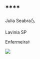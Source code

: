 ## ****

Julia Seabra🌜

Lavinia SP

Enfermeira⚕️


![](https://media1.tenor.com/m/ILJKa2chdiAAAAAC/cheryl.gif)
